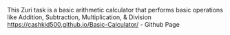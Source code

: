 This Zuri task is a basic arithmetic calculator that performs basic operations like Addition, Subtraction, Multiplication, & Division
https://cashkid500.github.io/Basic-Calculator/ - Github Page
